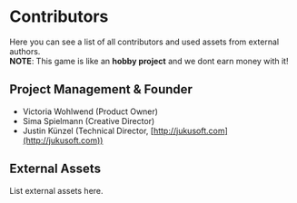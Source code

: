 # Contributors

Here you can see a list of all contributors and used assets from external authors.\
**NOTE**: This game is like an **hobby project** and we dont earn money with it!

## Project Management & Founder

  - Victoria Wohlwend (Product Owner)
  - Sima Spielmann (Creative Director)
  - Justin Künzel (Technical Director, [http://jukusoft.com](http://jukusoft.com))
  
## External Assets

List external assets here.